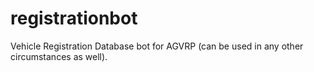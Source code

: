 # registrationbot

Vehicle Registration Database bot for AGVRP (can be used in any other circumstances as well).
